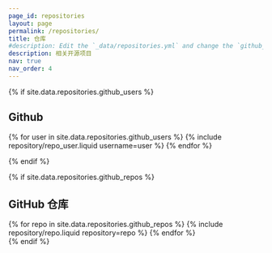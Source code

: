 ```yaml
---
page_id: repositories
layout: page
permalink: /repositories/
title: 仓库
#description: Edit the `_data/repositories.yml` and change the `github_users` and `github_repos` lists to include your own GitHub profile and repositories.
description: 相关开源项目
nav: true
nav_order: 4
---
```


{% if site.data.repositories.github_users %}

## Github

<div class="repositories d-flex flex-wrap flex-md-row flex-column justify-content-between align-items-center">
  {% for user in site.data.repositories.github_users %}
    {% include repository/repo_user.liquid username=user %}
  {% endfor %}
</div>

{% endif %}

{% if site.data.repositories.github_repos %}

## GitHub 仓库

<div class="repositories d-flex flex-wrap flex-md-row flex-column justify-content-between align-items-center">
  {% for repo in site.data.repositories.github_repos %}
    {% include repository/repo.liquid repository=repo %}
  {% endfor %}
</div>
{% endif %}
